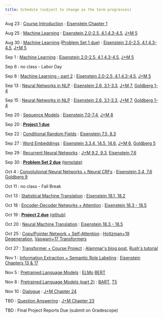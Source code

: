 ```yaml
---
title: Schedule (subject to change as the term progresses)
---
```

Aug 23
: [Course Introduction](https://cocoxu.github.io/CS7650_fall2021/slides/lec1-intro.pdf)
  : [Eisenstein Chapter 1](https://github.com/jacobeisenstein/gt-nlp-class/blob/master/notes/eisenstein-nlp-notes.pdf)

Aug 25
: [Machine Learning](https://cocoxu.github.io/CS7650_fall2021/slides/lec2-ml.pdf) 
  : [Eisenstein 2.0-2.5, 4.1,4.3-4.5](https://github.com/jacobeisenstein/gt-nlp-class/blob/master/notes/eisenstein-nlp-notes.pdf), [J+M 5](https://web.stanford.edu/~jurafsky/slp3/5.pdf)

Aug 30
: [Machine Learning](https://cocoxu.github.io/CS7650_fall2021/slides/lec2-ml.pdf) ([Problem Set 1 due](https://cocoxu.github.io/CS7650_fall2021/slides/CS7650_Fall2021_Problem_Set_1.pdf))
  : [Eisenstein 2.0-2.5, 4.1,4.3-4.5](https://github.com/jacobeisenstein/gt-nlp-class/blob/master/notes/eisenstein-nlp-notes.pdf), [J+M 5](https://web.stanford.edu/~jurafsky/slp3/5.pdf)

Sep 1
: [Machine Learning](https://cocoxu.github.io/CS7650_fall2021/slides/lec2-ml.pdf) 
  : [Eisenstein 2.0-2.5, 4.1,4.3-4.5](https://github.com/jacobeisenstein/gt-nlp-class/blob/master/notes/eisenstein-nlp-notes.pdf), [J+M 5](https://web.stanford.edu/~jurafsky/slp3/5.pdf)

Sep 6
: no class - Labor Day

Sep 8
: [Machine Learning - part 2](https://cocoxu.github.io/CS7650_fall2021/slides/lec3-mcc.pdf) 
  : [Eisenstein 2.0-2.5, 4.1,4.3-4.5](https://github.com/jacobeisenstein/gt-nlp-class/blob/master/notes/eisenstein-nlp-notes.pdf), [J+M 5](https://web.stanford.edu/~jurafsky/slp3/5.pdf)

Sep 13
: [Neural Networks in NLP](https://cocoxu.github.io/CS7650_fall2021/slides/lec4-nn.pdf)
  : [Eisenstein 2.6, 3.1-3.3](https://github.com/jacobeisenstein/gt-nlp-class/blob/master/notes/eisenstein-nlp-notes.pdf), [J+M 7](https://web.stanford.edu/~jurafsky/slp3/7.pdf), [Goldberg 1-4](https://u.cs.biu.ac.il/~yogo/nnlp.pdf)

Sep 15
: [Neural Networks in NLP](https://cocoxu.github.io/CS7650_fall2021/slides/lec4-nn.pdf)
  : [Eisenstein 2.6, 3.1-3.3](https://github.com/jacobeisenstein/gt-nlp-class/blob/master/notes/eisenstein-nlp-notes.pdf), [J+M 7](https://web.stanford.edu/~jurafsky/slp3/7.pdf), [Goldberg 1-4](https://u.cs.biu.ac.il/~yogo/nnlp.pdf)

Sep 20
: [Sequence Models](https://cocoxu.github.io/CS7650_fall2021/slides/lec5-seq1.pdf) 
  : [Eisenstein 7.0-7.4](https://github.com/jacobeisenstein/gt-nlp-class/blob/master/notes/eisenstein-nlp-notes.pdf), [J+M 8](https://web.stanford.edu/~jurafsky/slp3/8.pdf)

Sep 20
: **[Project 1 due](https://colab.research.google.com/drive/1QEPgC2FvXCvtZy2o4YBIkRPPLoG4gHJx)**

Sep 22
: [Conditional Random Fields](https://cocoxu.github.io/CS7650_fall2021/slides/lec6-seq2.pdf)
  : [Eisenstein 7.5, 8.3](https://github.com/jacobeisenstein/gt-nlp-class/blob/master/notes/eisenstein-nlp-notes.pdf)

Sep 27
: [Word Embeddings](https://cocoxu.github.io/CS7650_fall2021/slides/lec7-nn2.pdf) 
  : [Eisenstein 3.3.4, 14.5, 14.6](https://github.com/jacobeisenstein/gt-nlp-class/blob/master/notes/eisenstein-nlp-notes.pdf), [J+M 6](https://web.stanford.edu/~jurafsky/slp3/6.pdf), [Goldberg 5](http://u.cs.biu.ac.il/~yogo/nnlp.pdf)

Sep 29
: [Recurrent Neural Networks](https://cocoxu.github.io/CS7650_fall2021/slides/lec8-nn3.pdf)
  : [J+M 9.2, 9.3](https://web.stanford.edu/~jurafsky/slp3/9.pdf), [Eisenstein 7.6](https://github.com/jacobeisenstein/gt-nlp-class/blob/master/notes/eisenstein-nlp-notes.pdf)

Sep 30
: **[Problem Set 2 due](https://github.com/cocoxu/CS7650_Projects/raw/main/problem_set_2/CS7650_Fall2021_Problem_Set_2.pdf)** [(template)](https://github.com/cocoxu/CS7650_Projects/blob/main/problem_set_2/ps2_latex_template.tex)

Oct 4
: [Convolutional Neural Networks + Neural CRFs](https://cocoxu.github.io/CS7650_fall2021/slides/lec9-nn4.pdf)
  : [Eisenstein 3.4, 7.6](https://github.com/jacobeisenstein/gt-nlp-class/blob/master/notes/eisenstein-nlp-notes.pdf)  [Goldberg 9](https://u.cs.biu.ac.il/~yogo/nnlp.pdf)

Oct 11
: no class - Fall Break

Oct 13
: [Statistical Machine Translation](https://cocoxu.github.io/CS7650_fall2021/slides/lec10-mt1.pdf) 
  : [Eisenstein 18.1, 18.2](https://github.com/jacobeisenstein/gt-nlp-class/blob/master/notes/eisenstein-nlp-notes.pdf)
  
Oct 18
: [Encoder-Decoder Networks + Attention](https://cocoxu.github.io/CS7650_fall2021/slides/lec11-seq2seq.pdf)
  : [Eisenstein 18.3 - 18.5](https://github.com/jacobeisenstein/gt-nlp-class/blob/master/notes/eisenstein-nlp-notes.pdf)

Oct 19
: **[Project 2 due](https://colab.research.google.com/drive/195wqm4BSTagmBmckfNVMv17n9e_qMCn_)** [(github)](https://github.com/cocoxu/CS7650_Projects)

Oct 20
: [Neural Machine Translation](https://cocoxu.github.io/CS7650_fall2021/slides/lec12-seq2seq2.pdf)
  : [Eisenstein 18.3 - 18.5](https://github.com/jacobeisenstein/gt-nlp-class/blob/master/notes/eisenstein-nlp-notes.pdf)

Oct 25
: [Copy/Pointer Network + Self-Attention](https://cocoxu.github.io/CS7650_fall2021/slides/lec13-seq2seq3.pdf)
  : [Holtzman+19 Degeneration](https://arxiv.org/pdf/1904.09751.pdf), [Vaswani+17 Transformers](https://arxiv.org/pdf/1706.03762.pdf)

Oct 27
: [Transformer + Course Project](https://cocoxu.github.io/CS7650_fall2021/slides/lec14-transformer.pdf)
  : [Alammar's blog post](http://jalammar.github.io/illustrated-transformer/), [Rush's tutorial](http://jalammar.github.io/illustrated-transformer/) 

Nov 1
: [Information Extraction + Semantic Role Labeling](https://cocoxu.github.io/CS7650_fall2021/slides/lec15-iesrl.pdf)
  : [Eisenstein Chapters 13 & 17](https://github.com/jacobeisenstein/gt-nlp-class/blob/master/notes/eisenstein-nlp-notes.pdf)

Nov 5
: [Pretrained Language Models](https://cocoxu.github.io/CS7650_fall2021/slides/lec16-pt1.pdf)
  : [ELMo](https://www.aclweb.org/anthology/N18-1202.pdf) [BERT](https://www.aclweb.org/anthology/N19-1423.pdf)

Nov 8
: [Pretrained Language Models (part 2)](https://cocoxu.github.io/CS7650_fall2021/slides/lec17-pt2.pdf)
  : [BART](https://arxiv.org/pdf/1910.13461.pdf), [T5](https://arxiv.org/pdf/1910.10683.pdf) 

Nov 10
: [Dialogue](https://cocoxu.github.io/CS7650_fall2021/slides/lec18-dialogue.pdf)
  : [J+M Chapter 24](https://web.stanford.edu/~jurafsky/slp3/24.pdf)

TBD
: [Question Answering](https://cocoxu.github.io/CS7650_fall2021/slides/lec14-rc.pdf) 
  : [J+M Chapter 23](https://web.stanford.edu/~jurafsky/slp3/23.pdf)

TBD 
: Final Project Reports Due (submit on Gradescope)
